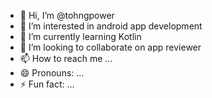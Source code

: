 - 👋 Hi, I’m @tohngpower
- 👀 I’m interested in android app development
- 🌱 I’m currently learning Kotlin
- 💞️ I’m looking to collaborate on app reviewer
- 📫 How to reach me ...
- 😄 Pronouns: ...
- ⚡ Fun fact: ...

<!---
tohngpower/tohngpower is a ✨ special ✨ repository because its `README.md` (this file) appears on your GitHub profile.
You can click the Preview link to take a look at your changes.
--->
